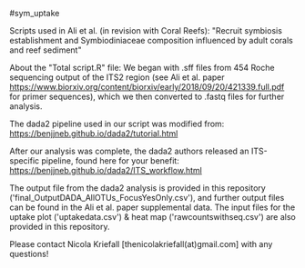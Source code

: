 #sym_uptake

Scripts used in Ali et al. (in revision with Coral Reefs): "Recruit symbiosis establishment and Symbiodiniaceae composition influenced by adult corals and reef sediment"

About the "Total script.R" file:
We began with .sff files from 454 Roche sequencing output of the ITS2 region (see Ali et al. paper https://www.biorxiv.org/content/biorxiv/early/2018/09/20/421339.full.pdf for primer sequences), which we then converted to .fastq files for further analysis.

The dada2 pipeline used in our script was modified from:
https://benjjneb.github.io/dada2/tutorial.html

After our analysis was complete, the dada2 authors released an ITS-specific pipeline, found here for your benefit:
https://benjjneb.github.io/dada2/ITS_workflow.html

The output file from the dada2 analysis is provided in this repository ('final_OutputDADA_AllOTUs_FocusYesOnly.csv'), and further output files can be found in the Ali et al. paper supplemental data. The input files for the uptake plot ('uptakedata.csv') & heat map ('rawcountswithseq.csv') are also provided in this repository. 

Please contact Nicola Kriefall [thenicolakriefall(at)gmail.com] with any questions!

